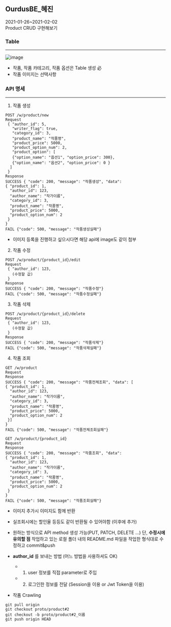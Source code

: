 ## OurdusBE_혜진
2021-01-26~2021-02-02  
Product CRUD 구현해보기  

### Table
---
![image](https://user-images.githubusercontent.com/59992230/105850581-43a6e680-6025-11eb-86c6-52445c3fe795.png)
* 작품, 작품 카테고리, 작품 옵션은 Table 생성 必
* 작품 이미지는 선택사항

### API 명세
---

1. 작품 생성
```
POST /w/product/new
Request
 { "author_id": 5, 
   "writer_flag": true,
   "category_id": 3,
   "product_name": "작품명",
   "product_price": 5000,
   "product_option_num": 2,
   "product_option": [
   {"option_name": "옵션1", "option_price": 300}, 
   {"option_name": "옵션2", "option_price": 0 }
  ]
 }
Response
SUCCESS { "code": 200, "message": "작품생성", "data":
{ "product_id": 1,
  "author_id": 123,
  "author_name": "작가이름",
  "category_id": 3,
  "product_name": "작품명",
  "product_price": 5000,
  "product_option_num": 2
 }
}
FAIL {"code": 500, "message": "작품생성실패"}
```
* 이미지 등록을 진행하고 싶으시다면 해당 api에 image도 같이 첨부

2. 작품 수정
```
POST /w/product/{product_id}/edit
Request
 { "author_id": 123,
   (수정할 값)
 }
Response
SUCCESS { "code": 200, "message": "작품수정"}
FAIL {"code": 500, "message": "작품수정실패"}
```
3. 작품 삭제
```
POST /w/product/{product_id}/delete
Request
 { "author_id": 123,
   (수정할 값)
 }
Response
SUCCESS { "code": 200, "message": "작품삭제"}
FAIL {"code": 500, "message": "작품삭제실패"}
```
4. 작품 조회
```
GET /w/product
Request
Response
SUCCESS { "code": 200, "message": "작품전체조회", "data": [
{ "product_id": 1,
  "author_id": 123,
  "author_name": "작가이름",
  "category_id": 3,
  "product_name": "작품명",
  "product_price": 5000,
  "product_option_num": 2
 }]
}
FAIL {"code": 500, "message": "작품전체조회실패"}
```
```
GET /w/product/{product_id}
Request
Response
SUCCESS { "code": 200, "message": "작품조회", "data":
{ "product_id": 1,
  "author_id": 123,
  "author_name": "작가이름",
  "category_id": 3,
  "product_name": "작품명",
  "product_price": 5000,
  "product_option_num": 2
 }
}
FAIL {"code": 500, "message": "작품조회실패"}
```
- 이미지 추가시 이미지도 함께 반환
- 실조회시에는 할인율 등등도 같이 반환될 수 있어야함 (이후에 추가)

- 원하는 방식으로 API method 생성 가능(PUT, PATCH, DELETE ...)
 단, **수정시에 유의할 점** 작업하고 있는 로컬 폴더 내의 README.md 파일을 작업한 형식대로 수정하고 commit&push
 
- **author_id** 를 보내는 방법 (어느 방법을 사용하셔도 OK)
	- 1) user 정보를 직접 parameter로 주입
	- 2) 로그인한 정보를 전달 (Session을 이용 or Jwt Token을 이용)

- 작품 Crawling

```
git pull origin
git checkout proto/product#2
git checkout -b proto/product#2_이름
git push origin HEAD
```
